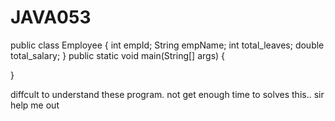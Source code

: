 # JAVA053


public class Employee {
	int empId;
	String empName;
	int total_leaves;
	double total_salary;
}
public static void main(String[] args)
{
	
}


diffcult to understand these program. not get enough time to solves this.. sir help me out
